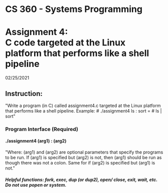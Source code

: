 # CS 360 - Systems Programming

<h1> Assignment 4: <br>C code targeted at the Linux platform that performs like a shell pipeline</h1>

02/25/2021

<h2> Instruction: </h2>

<p>"Write a program (in C) called assignment4.c targeted at the Linux platform that performs like a shell pipeline. Example:
# ./assignment4 ls : sort = # ls | sort"</p>

<h3> Program Interface (Required) </h3>

<h4> ./assignment4 (arg1) : (arg2) </h4>
<p>"Where: (arg1) and (arg2) are optional parameters that specify the programs
to be run. If (arg1) is specified but (arg2) is not, then (arg1) should be
run as though there was not a colon. Same for if (arg2) is specified but
(arg1) is not."</p>
    
<h5> Helpful functions: fork, exec, dup (or dup2), open/ close, exit, wait, etc. <br> Do not use popen or system. </h5>
